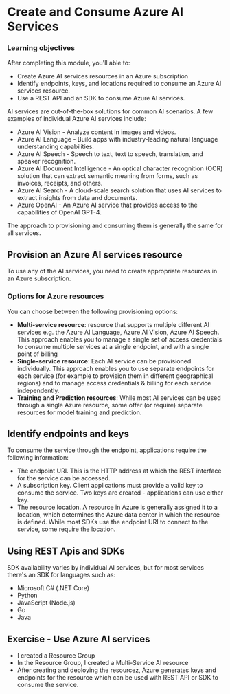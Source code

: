 # Create and Consume Azure AI Services

### Learning objectives

After completing this module, you'll able to:

- Create Azure AI services resources in an Azure subscription
- Identify endpoints, keys, and locations required to consume an Azure AI services resource.
- Use a REST API and an SDK to consume Azure AI services.

AI services are out-of-the-box solutions for common AI scenarios. A few examples of individual Azure AI services include:

- Azure AI Vision - Analyze content in images and videos.
- Azure AI Language - Build apps with industry-leading natural language understanding capabilities.
- Azure AI Speech - Speech to text, text to speech, translation, and speaker recognition.
- Azure AI Document Intelligence - An optical character recognition (OCR) solution that can extract semantic meaning from forms, such as invoices, receipts, and others.
- Azure AI Search - A cloud-scale search solution that uses AI services to extract insights from data and documents.
- Azure OpenAI - An Azure AI service that provides access to the capabilities of OpenAI GPT-4.

The approach to provisioning and consuming them is generally the same for all services.

## Provision an Azure AI services resource

To use any of the AI services, you need to create appropriate resources in an Azure subscription.

### Options for Azure resources

 You can choose between the following provisioning options:

 - **Multi-service resource**: resource that supports multiple different AI services e.g. the Azure AI Language, Azure AI Vision, Azure AI Speech. This approach enables you to manage a single set of access credentials to consume multiple services at a single endpoint, and with a single point of billing 
 - **Single-service resource**: Each AI service can be provisioned individually. This approach enables you to use separate endpoints for each service (for example to provision them in different geographical regions) and to manage access credentials & billing for each service independently.
- **Training and Prediction resources**: While most AI services can be used through a single Azure resource, some offer (or require) separate resources for model training and prediction.

## Identify endpoints and keys

To consume the service through the endpoint, applications require the following information:

- The endpoint URI. This is the HTTP address at which the REST interface for the service can be accessed.
- A subscription key. Client applications must provide a valid key to consume the service. Two keys are created - applications can use either key.
- The resource location. A resource in Azure is generally assigned it to a location, which determines the Azure data center in which the resource is defined. While most SDKs use the endpoint URI to connect to the service, some require the location.

## Using REST Apis and SDKs

SDK availability varies by individual AI services, but for most services there's an SDK for languages such as:
- Microsoft C# (.NET Core)
- Python
- JavaScript (Node.js)
- Go
- Java

## Exercise - Use Azure AI services

- I created a Resource Group
- In the Resource Group, I created a Multi-Service AI resource
- After creating and deploying the resourcez, Azure generates keys and endpoints for the resource which can be used with REST API or SDK to consume the service.

